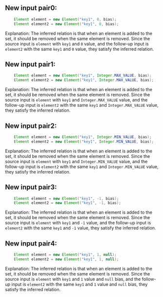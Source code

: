 ## New input pair0:
```java
    Element element = new Element("key1", 0, bias);
    Element element2 = new Element("key1", 0, bias);
```
Explanation: The inferred relation is that when an element is added to the set, it should be removed when the same element is removed. Since the source input is `element` with `key1` and `0` value, and the follow-up input is `element2` with the same `key1` and `0` value, they satisfy the inferred relation.

## New input pair1:
```java
    Element element = new Element("key1", Integer.MAX_VALUE, bias);
    Element element2 = new Element("key1", Integer.MAX_VALUE, bias);
```
Explanation: The inferred relation is that when an element is added to the set, it should be removed when the same element is removed. Since the source input is `element` with `key1` and `Integer.MAX_VALUE` value, and the follow-up input is `element2` with the same `key1` and `Integer.MAX_VALUE` value, they satisfy the inferred relation.

## New input pair2:
```java
    Element element = new Element("key1", Integer.MIN_VALUE, bias);
    Element element2 = new Element("key1", Integer.MIN_VALUE, bias);
```
Explanation: The inferred relation is that when an element is added to the set, it should be removed when the same element is removed. Since the source input is `element` with `key1` and `Integer.MIN_VALUE` value, and the follow-up input is `element2` with the same `key1` and `Integer.MIN_VALUE` value, they satisfy the inferred relation.

## New input pair3:
```java
    Element element = new Element("key1", -1, bias);
    Element element2 = new Element("key1", -1, bias);
```
Explanation: The inferred relation is that when an element is added to the set, it should be removed when the same element is removed. Since the source input is `element` with `key1` and `-1` value, and the follow-up input is `element2` with the same `key1` and `-1` value, they satisfy the inferred relation.

## New input pair4:
```java
    Element element = new Element("key1", 1, null);
    Element element2 = new Element("key1", 1, null);
```
Explanation: The inferred relation is that when an element is added to the set, it should be removed when the same element is removed. Since the source input is `element` with `key1` and `1` value and `null` bias, and the follow-up input is `element2` with the same `key1` and `1` value and `null` bias, they satisfy the inferred relation.
